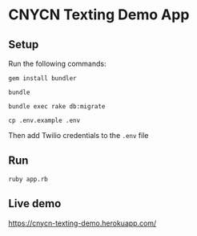 # CNYCN Texting Demo App

## Setup

Run the following commands:

`gem install bundler`

`bundle`

`bundle exec rake db:migrate`

`cp .env.example .env`

Then add Twilio credentials to the `.env` file

## Run

`ruby app.rb`

## Live demo

https://cnycn-texting-demo.herokuapp.com/
